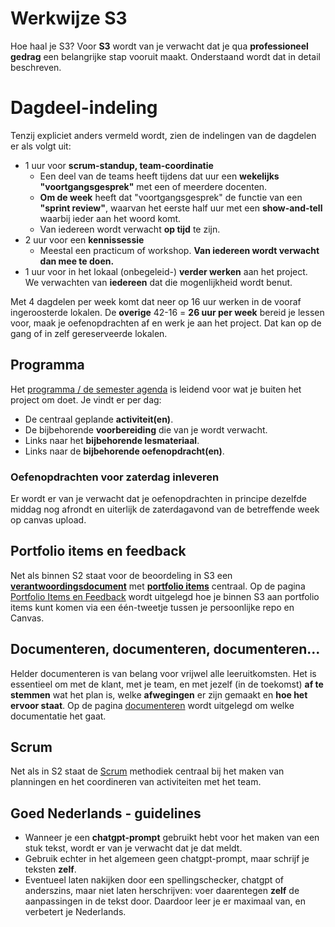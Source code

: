 # Werkwijze S3
Hoe haal je S3? Voor **S3** wordt van je verwacht dat je qua **professioneel gedrag** een belangrijke stap vooruit maakt. Onderstaand wordt dat in detail beschreven.

# Dagdeel-indeling
Tenzij expliciet anders vermeld wordt, zien de indelingen van de dagdelen er als volgt uit:
- 1 uur voor **scrum-standup, team-coordinatie**
  - Een deel van de teams heeft tijdens dat uur een **wekelijks "voortgangsgesprek"** met een of meerdere docenten. 
  - **Om de week** heeft dat "voortgangsgesprek" de functie van een **"sprint review"**, waarvan het eerste half uur met een **show-and-tell** waarbij ieder aan het woord komt.
  - Van iedereen wordt verwacht **op tijd** te zijn.
- 2 uur voor een **kennissessie**
  - Meestal een practicum of workshop. **Van iedereen wordt verwacht dan mee te doen.**
- 1 uur voor in het lokaal (onbegeleid-) **verder werken** aan het project.  
We verwachten van **iedereen** dat die mogenlijkheid wordt benut.

Met 4 dagdelen per week komt dat neer op 16 uur werken in de vooraf ingeroosterde lokalen. De **overige** 42-16 = **26 uur per week** bereid je lessen voor, maak je oefenopdrachten af en werk je aan het project. Dat kan op de gang of in zelf gereserveerde lokalen.

## Programma
Het [programma / de semester agenda](../programma/README.md) is leidend voor wat je buiten het project om doet.
Je vindt er per dag:
- De centraal geplande **activiteit(en)**.
- De bijbehorende **voorbereiding** die van je wordt verwacht.
- Links naar het **bijbehorende lesmateriaal**.
- Links naar de **bijbehorende oefenopdracht(en)**.

### Oefenopdrachten voor zaterdag inleveren
Er wordt er van je verwacht dat je oefenopdrachten in principe dezelfde middag nog afrondt en uiterlijk de zaterdagavond van de betreffende week op canvas upload.

## Portfolio items en feedback
Net als binnen S2 staat voor de beoordeling in S3 een **[verantwoordingsdocument](../Verantwoordingsdocument_TI_S3.md)** met **[portfolio items](../Portfolio-items.md)** centraal. Op de pagina [Portfolio Items en Feedback](./portfolio_items_en_feedback.md) wordt uitgelegd hoe je binnen S3 aan portfolio items kunt komen via een één-tweetje tussen je persoonlijke repo en Canvas.

## Documenteren, documenteren, documenteren...
Helder documenteren is van belang voor vrijwel alle leeruitkomsten. Het is essentieel om met de klant, met je team, en met jezelf (in de toekomst) **af te stemmen** wat het plan is, welke **afwegingen** er zijn gemaakt en **hoe het ervoor staat**.
Op de pagina [documenteren](./documenteren.md) wordt uitgelegd om welke documentatie het gaat.

## Scrum
Net als in S2 staat de [Scrum](../skills/Scrum%20Logboek.md) methodiek centraal bij het maken van planningen en het coordineren van activiteiten met het team.

## Goed Nederlands - guidelines
- Wanneer je een **chatgpt-prompt** gebruikt hebt voor het maken van een stuk tekst, wordt er van je verwacht dat je dat meldt.
- Gebruik echter in het algemeen geen chatgpt-prompt, maar schrijf je teksten **zelf**.
- Eventueel laten nakijken door een spellingschecker, chatgpt of anderszins, maar niet laten herschrijven: voer daarentegen **zelf** de aanpassingen in de tekst door. Daardoor leer je er maximaal van, en verbetert je Nederlands.

